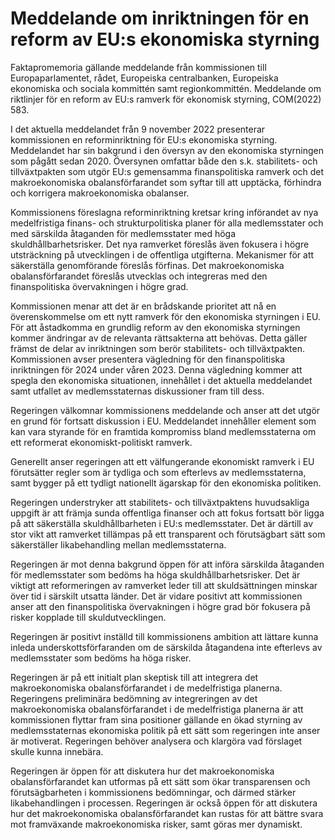 # Meddelande om inriktningen för en reform av EU:s ekonomiska styrning

Faktapromemoria gällande meddelande från kommissionen till Europaparlamentet, rådet, Europeiska centralbanken, Europeiska ekonomiska och sociala kommittén samt regionkommittén. Meddelande om riktlinjer för en reform av EU:s ramverk för ekonomisk styrning, COM(2022\) 583\.

I det aktuella meddelandet från 9 november 2022 presenterar kommissionen en reforminriktning för EU:s ekonomiska styrning. Meddelandet har sin bakgrund i den översyn av den ekonomiska styrningen som pågått sedan 2020\. Översynen omfattar både den s.k. stabilitets\- och tillväxtpakten som utgör EU:s gemensamma finanspolitiska ramverk och det makroekonomiska obalansförfarandet som syftar till att upptäcka, förhindra och korrigera makroekonomiska obalanser.

Kommissionens föreslagna reforminriktning kretsar kring införandet av nya medelfristiga finans\- och strukturpolitiska planer för alla medlemsstater och med särskilda åtaganden för medlemsstater med höga skuldhållbarhetsrisker. Det nya ramverket föreslås även fokusera i högre utsträckning på utvecklingen i de offentliga utgifterna. Mekanismer för att säkerställa genomförande föreslås förfinas. Det makroekonomiska obalansförfarandet föreslås utvecklas och integreras med den finanspolitiska övervakningen i högre grad.

Kommissionen menar att det är en brådskande prioritet att nå en överenskommelse om ett nytt ramverk för den ekonomiska styrningen i EU. För att åstadkomma en grundlig reform av den ekonomiska styrningen kommer ändringar av de relevanta rättsakterna att behövas. Detta gäller främst de delar av inriktningen som berör stabilitets\- och tillväxtpakten. Kommissionen avser presentera vägledning för den finanspolitiska inriktningen för 2024 under våren 2023\. Denna vägledning kommer att spegla den ekonomiska situationen, innehållet i det aktuella meddelandet samt utfallet av medlemsstaternas diskussioner fram till dess.

Regeringen välkomnar kommissionens meddelande och anser att det utgör en grund för fortsatt diskussion i EU. Meddelandet innehåller element som kan vara styrande för en framtida kompromiss bland medlemsstaterna om ett reformerat ekonomiskt\-politiskt ramverk.

Generellt anser regeringen att ett välfungerande ekonomiskt ramverk i EU förutsätter regler som är tydliga och som efterlevs av medlemsstaterna, samt bygger på ett tydligt nationellt ägarskap för den ekonomiska politiken.

Regeringen understryker att stabilitets\- och tillväxtpaktens huvudsakliga uppgift är att främja sunda offentliga finanser och att fokus fortsatt bör ligga på att säkerställa skuldhållbarheten i EU:s medlemsstater. Det är därtill av stor vikt att ramverket tillämpas på ett transparent och förutsägbart sätt som säkerställer likabehandling mellan medlemsstaterna.

Regeringen är mot denna bakgrund öppen för att införa särskilda åtaganden för medlemsstater som bedöms ha höga skuldhållbarhetsrisker. Det är viktigt att reformeringen av ramverket leder till att skuldsättningen minskar över tid i särskilt utsatta länder. Det är vidare positivt att kommissionen anser att den finanspolitiska övervakningen i högre grad bör fokusera på risker kopplade till skuldutvecklingen.

Regeringen är positivt inställd till kommissionens ambition att lättare kunna inleda underskottsförfaranden om de särskilda åtagandena inte efterlevs av medlemsstater som bedöms ha höga risker.

Regeringen är på ett initialt plan skeptisk till att integrera det makroekonomiska obalansförfarandet i de medelfristiga planerna. Regeringens preliminära bedömning av integreringen av det makroekonomiska obalansförfarandet i de medelfristiga planerna är att kommissionen flyttar fram sina positioner gällande en ökad styrning av medlemsstaternas ekonomiska politik på ett sätt som regeringen inte anser är motiverat. Regeringen behöver analysera och klargöra vad förslaget skulle kunna innebära.

Regeringen är öppen för att diskutera hur det makroekonomiska obalansförfarandet kan utformas på ett sätt som ökar transparensen och förutsägbarheten i kommissionens bedömningar, och därmed stärker likabehandlingen i processen. Regeringen är också öppen för att diskutera hur det makroekonomiska obalansförfarandet kan rustas för att bättre svara mot framväxande makroekonomiska risker, samt göras mer dynamiskt.
